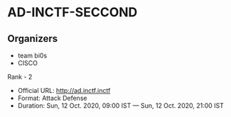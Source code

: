 # AD-INCTF-SECCOND

## Organizers
- team bi0s
- CISCO

Rank - 2

- Official URL: http://ad.inctf.inctf
- Format: Attack Defense
- Duration: Sun, 12 Oct. 2020, 09:00 IST — Sun, 12 Oct. 2020, 21:00 IST
